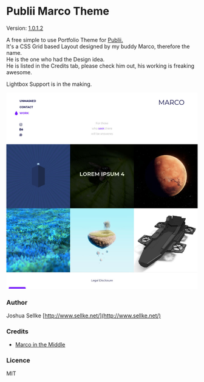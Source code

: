 # Publii Marco Theme
Version: [1.0.1.2](https://github.com/enslaved2die/Publii_Marco/releases/tag/v.1.0.1.2)

A free simple to use Portfolio Theme for [Publii.](https://getpublii.com/)  
It's a CSS Grid based Layout designed by my buddy Marco, therefore the name.  
He is the one who had the Design idea.  
He is listed in the Credits tab, please check him out, his working is freaking awesome.

Lightbox Support is in the making.

![Theme Preview Screenshot](ThemePreview.jpg)

### Author
Joshua Sellke [http://www.sellke.net/](http://www.sellke.net/)

### Credits
* [Marco in the Middle](https://www.instagram.com/marcointhemiddle/)

### Licence

MIT
